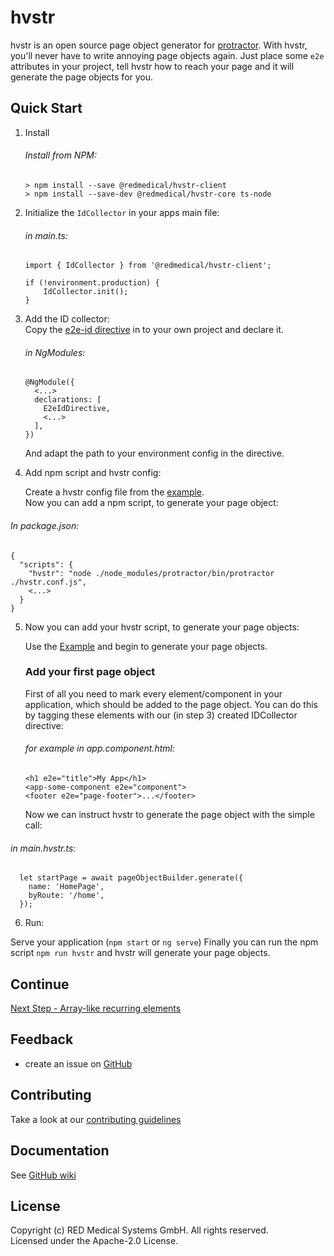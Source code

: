 # hvstr

hvstr is an open source page object generator for [protractor](http://protractortest.org/). With hvstr, you'll never have to write annoying page objects again. Just place some `e2e` attributes in your project, tell hvstr how to reach your page and it will generate the page objects for you.


## Quick Start

1. Install

    ###### Install from NPM: 
    ```
    > npm install --save @redmedical/hvstr-client
    > npm install --save-dev @redmedical/hvstr-core ts-node
    ```

2. Initialize the `IdCollector` in your apps main file:  
    ###### in main.ts:
    ```
    import { IdCollector } from '@redmedical/hvstr-client';

    if (!environment.production) {
        IdCollector.init();
    }
    ```

3. Add the ID collector:  
    Copy the [e2e-id directive](./samples/quickstart/e2e-id.directive.ts) in to your own project and declare it.

    ###### in NgModules:
    ```
    @NgModule({
      <...>
      declarations: [
        E2eIdDirective,
        <...>
      ],
    })
    ```
    And adapt the path to your environment config in the directive.

4. Add npm script and hvstr config: 

    Create a hvstr config file from the [example](./samples/quickstart/hvstr.conf.js).  
    Now you can add a npm script, to generate your page object:

###### In package.json:
```
{
  "scripts": {
    "hvstr": "node ./node_modules/protractor/bin/protractor ./hvstr.conf.js",
    <...>
  }
}
```

5. Now you can add your hvstr script, to generate your page objects:

    Use the [Example](./samples/quickstart/main.hvstr.ts) and begin to generate your page objects.

    ### Add your first page object
    First of all you need to mark every element/component in your application, which should be added to the page object. You can do this by tagging these elements with our (in step 3) created IDCollector directive:

    ###### for example in app.component.html:
    ```
    <h1 e2e="title">My App</h1>
    <app-some-component e2e="component">
    <footer e2e="page-footer">...</footer>
    ```

    Now we can instruct hvstr to generate the page object with the simple call:

###### in main.hvstr.ts:
```
  let startPage = await pageObjectBuilder.generate({
    name: 'HomePage',
    byRoute: '/home',
  });
```

6. Run:

Serve your application (```npm start``` or ```ng serve```)
Finally you can run the npm script ```npm run hvstr``` and hvstr will generate your page objects.

## Continue
[Next Step - Array-like recurring elements](./docs/guide/array.md)

## Feedback

* create an issue on [GitHub](https://github.com/redmedical/hvstr/issues?q=is%3Aopen+is%3Aissue+label%3Afeature-request+sort%3Areactions-%2B1-desc)

## Contributing

Take a look at our [contributing guidelines](./.github/CONTRIBUTING.md)

## Documentation

See [GitHub wiki](https://github.com/redmedical/hvstr/wiki)


## License

Copyright (c) RED Medical Systems GmbH. All rights reserved.  
Licensed under the Apache-2.0 License.
